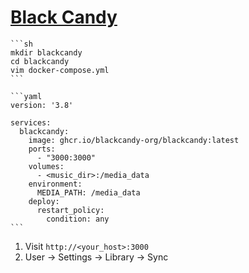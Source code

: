 # [Black Candy](https://github.com/blackcandy-org/blackcandy)

````{tab} Docker compose [^1]
```sh
mkdir blackcandy
cd blackcandy
vim docker-compose.yml
```

```yaml
version: '3.8'

services:
  blackcandy:
    image: ghcr.io/blackcandy-org/blackcandy:latest
    ports:
      - "3000:3000"
    volumes:
      - <music_dir>:/media_data
    environment:
      MEDIA_PATH: /media_data
    deploy:
      restart_policy:
        condition: any
```
````

1. Visit `http://<your_host>:3000`
2. User → Settings → Library → Sync

[^1]: [Media Files Mounts](https://github.com/blackcandy-org/blackcandy#media-files-mounts)